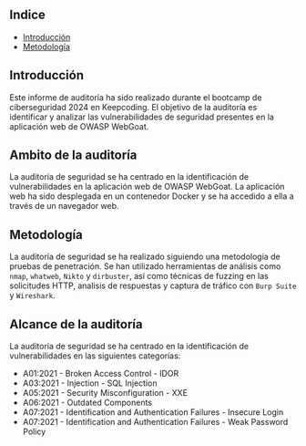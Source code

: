 ## Indice

- [Introducción](0_introduccion.md)
- [Metodología](1_metodologia.md)

## Introducción

Este informe de auditoría ha sido realizado durante el bootcamp de ciberseguridad 2024 en Keepcoding. El objetivo de la auditoría es identificar y analizar las vulnerabilidades de seguridad presentes en la aplicación web de OWASP WebGoat.

## Ambito de la auditoría

La auditoría de seguridad se ha centrado en la identificación de vulnerabilidades en la aplicación web de OWASP WebGoat. La aplicación web ha sido desplegada en un contenedor Docker y se ha accedido a ella a través de un navegador web.

## Metodología

La auditoría de seguridad se ha realizado siguiendo una metodología de pruebas de penetración. Se han utilizado herramientas de análisis como `nmap`, `whatweb`, `Nikto` y `dirbuster`, así como técnicas de fuzzing en las solicitudes HTTP, analisis de respuestas y captura de tráfico con `Burp Suite` y `Wireshark`.

## Alcance de la auditoría

La auditoría de seguridad se ha centrado en la identificación de vulnerabilidades en las siguientes categorías:

- A01:2021 - Broken Access Control - IDOR
- A03:2021 - Injection - SQL Injection
- A05:2021 - Security Misconfiguration - XXE
- A06:2021 - Outdated Components
- A07:2021 - Identification and Authentication Failures - Insecure Login
- A07:2021 - Identification and Authentication Failures - Weak Password Policy
